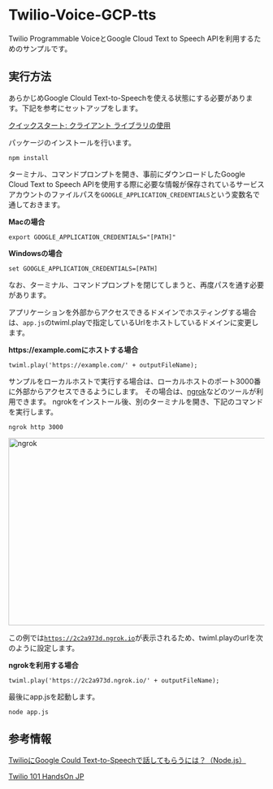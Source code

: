 # Twilio-Voice-GCP-tts

Twilio Programmable VoiceとGoogle Cloud Text to Speech APIを利用するためのサンプルです。

## 実行方法

あらかじめGoogle Clould Text-to-Speechを使える状態にする必要があります。下記を参考にセットアップをします。

[クイックスタート: クライアント ライブラリの使用](https://cloud.google.com/text-to-speech/docs/quickstart-client-libraries?hl=ja)

パッケージのインストールを行います。
```
npm install
```

ターミナル、コマンドプロンプトを開き、事前にダウンロードしたGoogle Cloud Text to Speech APIを使用する際に必要な情報が保存されているサービスアカウントのファイルパスを<code>GOOGLE_APPLICATION_CREDENTIALS</code>という変数名で通しておきます。

__Macの場合__
```
export GOOGLE_APPLICATION_CREDENTIALS="[PATH]"
```

__Windowsの場合__
```
set GOOGLE_APPLICATION_CREDENTIALS=[PATH]
```

なお、ターミナル、コマンドプロンプトを閉じてしまうと、再度パスを通す必要があります。

アプリケーションを外部からアクセスできるドメインでホスティングする場合は、<code>app.js</code>のtwiml.playで指定しているUrlをホストしているドメインに変更します。

__https://example.comにホストする場合__
```
twiml.play('https://example.com/' + outputFileName);
```

サンプルをローカルホストで実行する場合は、ローカルホストのポート3000番に外部からアクセスできるようにします。
その場合は、[ngrok](https://ngrok.com/)などのツールが利用できます。
ngrokをインストール後、別のターミナルを開き、下記のコマンドを実行します。
```
ngrok http 3000
```
<img src="https://cdn-ssl-devio-img.classmethod.jp/wp-content/uploads/2019/12/Screen-Shot-2019-12-17-at-14.40.34-640x369.png" alt="ngrok" width="640" height="369" class="size-medium wp-image-515869" />

この例では<code>https://2c2a973d.ngrok.io</code>が表示されるため、twiml.playのurlを次のように設定します。

__ngrokを利用する場合__
```
twiml.play('https://2c2a973d.ngrok.io/' + outputFileName);
```

最後にapp.jsを起動します。
```
node app.js
```

## 参考情報

[TwilioにGoogle Could Text-to-Speechで話してもらうには？（Node.js）](https://dev.classmethod.jp/etc/twilio-voice-gcp-tts/)  

[Twilio 101 HandsOn JP](https://github.com/neri78/Twilio-HandsOn-101-JP)